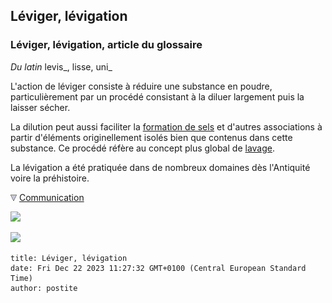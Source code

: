 ## Léviger, lévigation
### Léviger, lévigation, article du glossaire
 _Du latin_ levis_, lisse, uni_

L'action de léviger consiste à réduire une substance en poudre, particulièrement par un procédé consistant à la diluer largement puis la laisser sécher.

La dilution peut aussi faciliter la [formation de sels](formationdesels.html) et d'autres associations à partir d'éléments originellement isolés bien que contenus dans cette substance. Ce procédé réfère au concept plus global de [lavage](lavage.html).

La lévigation a été pratiquée dans de nombreux domaines dès l'Antiquité voire la préhistoire.



![](images/flechebas.gif) [Communication](http://www.artrealite.com/annonceurs.htm) 

[![](https://cbonvin.fr/sites/regie.artrealite.com/visuels/campagne1.png)](index-2.html#20131014)

![](https://cbonvin.fr/sites/regie.artrealite.com/visuels/campagne2.png)
```
title: Léviger, lévigation
date: Fri Dec 22 2023 11:27:32 GMT+0100 (Central European Standard Time)
author: postite
```
